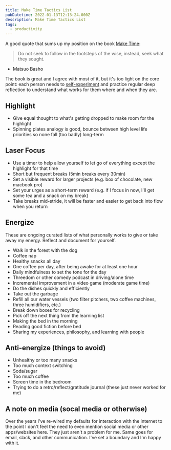 ```yaml
---
title: Make Time Tactics List
pubDatetime: 2022-01-13T12:13:24.000Z
description: Make Time Tactics List
tags:
  - productivity
---
```


A good quote that sums up my position on the book [Make Time](https://maketime.blog/):

> Do not seek to follow in the footsteps of the wise, instead, seek what they sought.

- Matsuo Basho

The book is great and I agree with most of it, but it's too light on the core point: each person
needs to [self-experiment](about-habit-disruptors) and practice regular deep reflection to
understand what works for them where and when they are.

## Highlight

- Give equal thought to what's getting dropped to make room for the highlight
- Spinning plates analogy is good, bounce between high level life priorities so none fall (too
  badly) long-term

## Laser Focus

- Use a timer to help allow yourself to let go of everything except the highlight for that time
- Short but frequent breaks (5min breaks every 30min)
- Set a visible reward for larger projects (e.g. box of chocolate, new macbook pro)
- Set your urges as a short-term reward (e.g. if I focus in now, I'll get some tea and a snack on my
  break)
- Take breaks mid-stride, it will be faster and easier to get back into flow when you return

## Energize

These are ongoing curated lists of what personally works to give or take away my energy. Reflect and
document for yourself.

- Walk in the forest with the dog
- Coffee nap
- Healthy snacks all day
- One coffee per day, after being awake for at least one hour
- Daily mindfulness to set the tone for the day
- Threedom or other comedy podcast in driving/alone time
- Incremental improvement in a video game (moderate game time)
- Do the dishes quickly and efficiently
- Take out the garbage
- Refill all our water vessels (two filter pitchers, two coffee machines, three humidifiers, etc.)
- Break down boxes for recycling
- Pick off the next thing from the learning list
- Making the bed in the morning
- Reading good fiction before bed
- Sharing my experiences, philosophy, and learning with people

## Anti-energize (things to avoid)

- Unhealthy or too many snacks
- Too much context switching
- Soda/sugar
- Too much coffee
- Screen time in the bedroom
- Trying to do a retro/reflect/gratitude journal (these just never worked for me)

## A note on media (socal media or otherwise)

Over the years I've re-wired my defaults for interaction with the internet to the point I don't feel
the need to even mention social media or other apps/websites here. They just aren't a problem for
me. Same goes for email, slack, and other communication. I've set a boundary and I'm happy with it.
